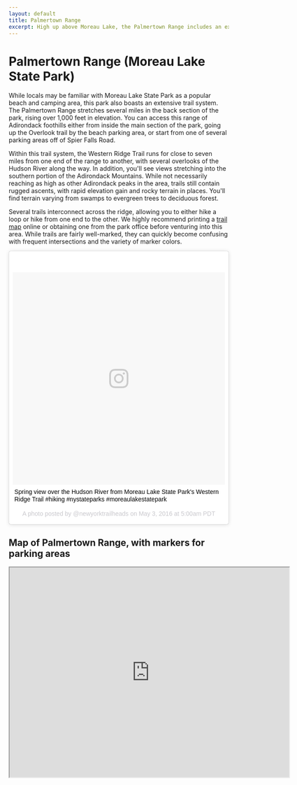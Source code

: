 ```yaml
---
layout: default
title: Palmertown Range 
excerpt: High up above Moreau Lake, the Palmertown Range includes an extensive trail system stretching seven miles across Adirondack foothills
---
```


<h1>Palmertown Range (Moreau Lake State Park)</h1>

<p>While locals may be familiar with Moreau Lake State Park as a popular beach and camping area, this park also boasts an extensive trail system. The Palmertown Range stretches several miles in the back section of the park, rising over 1,000 feet in elevation. You can access this range of Adirondack foothills either from inside the main section of the park, going up the Overlook trail by the beach parking area, or start from one of several parking areas off of Spier Falls Road.</p>

<p>Within this trail system, the Western Ridge Trail runs for close to seven miles from one end of the range to another, with several overlooks of the Hudson River along the way. In addition, you'll see views stretching into the southern portion of the Adirondack Mountains. While not necessarily reaching as high as other Adirondack peaks in the area, trails still contain rugged ascents, with rapid elevation gain and rocky terrain in places. You'll find terrain varying from swamps to evergreen trees to deciduous forest.</p>

<p>Several trails interconnect across the ridge, allowing you to either hike a loop or hike from one end to the other. We highly recommend printing a <a href="http://nysparks.com/parks/attachments/MoreauLakeTrailMap.pdf">trail map</a> online or obtaining one from the park office before venturing into this area. While trails are fairly well-marked, they can quickly become confusing with frequent intersections and the variety of marker colors.</p>

<blockquote class="instagram-media" data-instgrm-captioned data-instgrm-version="7" style=" background:#FFF; border:0; border-radius:3px; box-shadow:0 0 1px 0 rgba(0,0,0,0.5),0 1px 10px 0 rgba(0,0,0,0.15); margin: 1px; max-width:658px; padding:0; width:99.375%; width:-webkit-calc(100% - 2px); width:calc(100% - 2px);"><div style="padding:8px;"> <div style=" background:#F8F8F8; line-height:0; margin-top:40px; padding:50.0% 0; text-align:center; width:100%;"> <div style=" background:url(data:image/png;base64,iVBORw0KGgoAAAANSUhEUgAAACwAAAAsCAMAAAApWqozAAAABGdBTUEAALGPC/xhBQAAAAFzUkdCAK7OHOkAAAAMUExURczMzPf399fX1+bm5mzY9AMAAADiSURBVDjLvZXbEsMgCES5/P8/t9FuRVCRmU73JWlzosgSIIZURCjo/ad+EQJJB4Hv8BFt+IDpQoCx1wjOSBFhh2XssxEIYn3ulI/6MNReE07UIWJEv8UEOWDS88LY97kqyTliJKKtuYBbruAyVh5wOHiXmpi5we58Ek028czwyuQdLKPG1Bkb4NnM+VeAnfHqn1k4+GPT6uGQcvu2h2OVuIf/gWUFyy8OWEpdyZSa3aVCqpVoVvzZZ2VTnn2wU8qzVjDDetO90GSy9mVLqtgYSy231MxrY6I2gGqjrTY0L8fxCxfCBbhWrsYYAAAAAElFTkSuQmCC); display:block; height:44px; margin:0 auto -44px; position:relative; top:-22px; width:44px;"></div></div> <p style=" margin:8px 0 0 0; padding:0 4px;"> <a href="https://www.instagram.com/p/BE8b-fpkiS3/" style=" color:#000; font-family:Arial,sans-serif; font-size:14px; font-style:normal; font-weight:normal; line-height:17px; text-decoration:none; word-wrap:break-word;" target="_blank">Spring view over the Hudson River from Moreau Lake State Park&#39;s Western Ridge Trail #hiking #nystateparks #moreaulakestatepark</a></p> <p style=" color:#c9c8cd; font-family:Arial,sans-serif; font-size:14px; line-height:17px; margin-bottom:0; margin-top:8px; overflow:hidden; padding:8px 0 7px; text-align:center; text-overflow:ellipsis; white-space:nowrap;">A photo posted by @newyorktrailheads on <time style=" font-family:Arial,sans-serif; font-size:14px; line-height:17px;" datetime="2016-05-03T12:00:43+00:00">May 3, 2016 at 5:00am PDT</time></p></div></blockquote>
<script async defer src="//platform.instagram.com/en_US/embeds.js"></script>

<h2>Map of Palmertown Range, with markers for parking areas</h2>

<div class="google-maps"><iframe src="https://www.google.com/maps/d/embed?mid=1l5O1IrCGDZKKSal9xxJA8ADycXA" width="640" height="480"></iframe></div>
